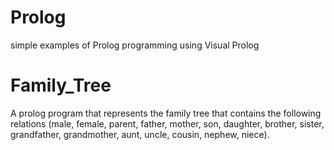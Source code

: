 # Prolog
 
 simple examples of Prolog programming using Visual Prolog
 
 
 # Family_Tree
 
A prolog program that represents the family tree that contains the following relations 
(male, female,
parent, father, mother, son, daughter, brother, sister,
grandfather, grandmother, aunt, uncle, cousin, nephew, niece).


